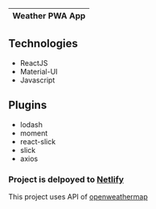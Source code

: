 |Weather PWA App
|-------------------------------------------------

## Technologies

- ReactJS
- Material-UI
- Javascript

## Plugins

- lodash
- moment
- react-slick
- slick
- axios

### Project is delpoyed to [Netlify](https://muviz.dolimovs.studio/)

This project uses API of [openweathermap](https://openweathermap.org/api) 

